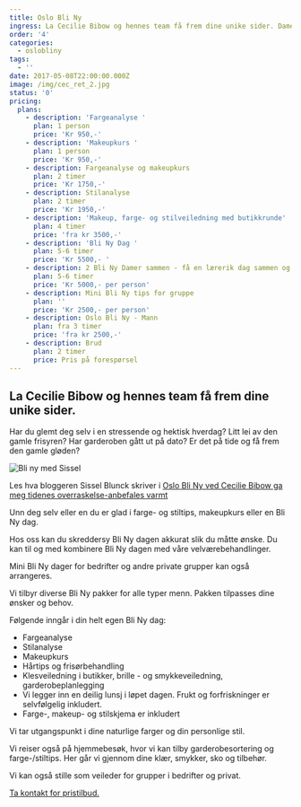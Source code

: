 ```yaml
---
title: Oslo Bli Ny
ingress: La Cecilie Bibow og hennes team få frem dine unike sider. Damer og menn!
order: '4'
categories:
  - oslobliny
tags:
  - ''
date: 2017-05-08T22:00:00.000Z
image: /img/cec_ret_2.jpg
status: '0'
pricing:
  plans:
    - description: 'Fargeanalyse '
      plan: 1 person
      price: 'Kr 950,-'
    - description: 'Makeupkurs '
      plan: 1 person
      price: 'Kr 950,-'
    - description: Fargeanalyse og makeupkurs
      plan: 2 timer
      price: 'Kr 1750,-'
    - description: Stilanalyse
      plan: 2 timer
      price: 'Kr 1950,-'
    - description: 'Makeup, farge- og stilveiledning med butikkrunde'
      plan: 4 timer
      price: 'fra kr 3500,-'
    - description: 'Bli Ny Dag '
      plan: 5-6 timer
      price: 'Kr 5500,- '
    - description: 2 Bli Ny Damer sammen - få en lærerik dag sammen og 500 kr i rabatt
      plan: 5-6 timer
      price: 'Kr 5000,- per person'
    - description: Mini Bli Ny tips for gruppe
      plan: ''
      price: 'Kr 2500,- per person'
    - description: Oslo Bli Ny - Mann
      plan: fra 3 timer
      price: 'fra kr 2500,-'
    - description: Brud
      plan: 2 timer
      price: Pris på forespørsel
---
```

## La Cecilie Bibow og hennes team få frem dine unike sider.

Har du glemt deg selv i en stressende og hektisk hverdag? Litt lei av den gamle frisyren? Har garderoben gått ut på dato? Er det på tide og få frem den gamle gløden? 

![Bli ny med Sissel](/img/bli_ny_sissel_og_cecilie1-1679454-10-1460999723955.jpg)

Les hva bloggeren Sissel Blunck skriver i [Oslo Bli Ny ved Cecilie Bibow ga meg tidenes overraskelse-anbefales varmt](http://sieri.blogg.no/1459209245_oslo_bli_ny_ved_cecil.html)

Unn deg selv eller en du er glad i farge- og stiltips, makeupkurs eller en Bli Ny dag. 

Hos oss kan du skreddersy Bli Ny dagen akkurat slik du måtte ønske. Du kan til og med kombinere Bli Ny dagen med våre velværebehandlinger. 

Mini Bli Ny dager for bedrifter og andre private grupper kan også arrangeres.

Vi tilbyr diverse Bli Ny pakker for alle typer menn. Pakken tilpasses dine ønsker og behov.

Følgende inngår i din helt egen Bli Ny dag:

* Fargeanalyse
* Stilanalyse
* Makeupkurs
* Hårtips og frisørbehandling
* Klesveiledning i butikker, brille - og smykkeveiledning, garderobeplanlegging
* Vi legger inn en deilig lunsj i løpet dagen. Frukt og forfriskninger er selvfølgelig inkludert.
* Farge-, makeup- og stilskjema er inkludert

Vi tar utgangspunkt i dine naturlige farger og din personlige stil.



Vi reiser også på hjemmebesøk, hvor vi kan tilby garderobesortering og farge-/stiltips. Her går vi gjennom dine klær, smykker, sko og tilbehør. 

Vi kan også stille som veileder for grupper i bedrifter og privat.

[Ta kontakt for pristilbud.](http://www.oslobliny.no/contact/)
